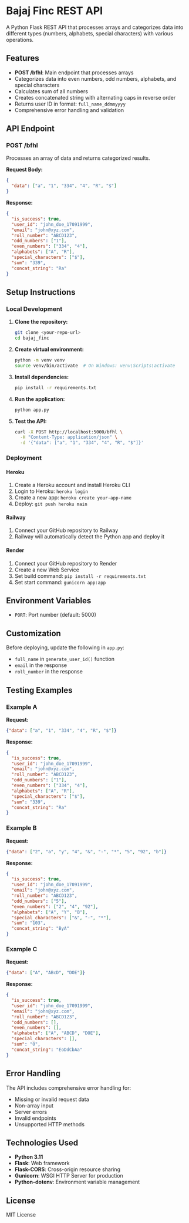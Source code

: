 # Bajaj Finc REST API

A Python Flask REST API that processes arrays and categorizes data into different types (numbers, alphabets, special characters) with various operations.

## Features

- **POST /bfhl**: Main endpoint that processes arrays
- Categorizes data into even numbers, odd numbers, alphabets, and special characters
- Calculates sum of all numbers
- Creates concatenated string with alternating caps in reverse order
- Returns user ID in format: `full_name_ddmmyyyy`
- Comprehensive error handling and validation

## API Endpoint

### POST /bfhl

Processes an array of data and returns categorized results.

**Request Body:**
```json
{
  "data": ["a", "1", "334", "4", "R", "$"]
}
```

**Response:**
```json
{
  "is_success": true,
  "user_id": "john_doe_17091999",
  "email": "john@xyz.com",
  "roll_number": "ABCD123",
  "odd_numbers": ["1"],
  "even_numbers": ["334", "4"],
  "alphabets": ["A", "R"],
  "special_characters": ["$"],
  "sum": "339",
  "concat_string": "Ra"
}
```

## Setup Instructions

### Local Development

1. **Clone the repository:**
   ```bash
   git clone <your-repo-url>
   cd bajaj_finc
   ```

2. **Create virtual environment:**
   ```bash
   python -m venv venv
   source venv/bin/activate  # On Windows: venv\Scripts\activate
   ```

3. **Install dependencies:**
   ```bash
   pip install -r requirements.txt
   ```

4. **Run the application:**
   ```bash
   python app.py
   ```

5. **Test the API:**
   ```bash
   curl -X POST http://localhost:5000/bfhl \
     -H "Content-Type: application/json" \
     -d '{"data": ["a", "1", "334", "4", "R", "$"]}'
   ```

### Deployment

#### Heroku
1. Create a Heroku account and install Heroku CLI
2. Login to Heroku: `heroku login`
3. Create a new app: `heroku create your-app-name`
4. Deploy: `git push heroku main`

#### Railway
1. Connect your GitHub repository to Railway
2. Railway will automatically detect the Python app and deploy it

#### Render
1. Connect your GitHub repository to Render
2. Create a new Web Service
3. Set build command: `pip install -r requirements.txt`
4. Set start command: `gunicorn app:app`

## Environment Variables

- `PORT`: Port number (default: 5000)

## Customization

Before deploying, update the following in `app.py`:
- `full_name` in `generate_user_id()` function
- `email` in the response
- `roll_number` in the response

## Testing Examples

### Example A
**Request:**
```json
{"data": ["a", "1", "334", "4", "R", "$"]}
```

**Response:**
```json
{
  "is_success": true,
  "user_id": "john_doe_17091999",
  "email": "john@xyz.com",
  "roll_number": "ABCD123",
  "odd_numbers": ["1"],
  "even_numbers": ["334", "4"],
  "alphabets": ["A", "R"],
  "special_characters": ["$"],
  "sum": "339",
  "concat_string": "Ra"
}
```

### Example B
**Request:**
```json
{"data": ["2", "a", "y", "4", "&", "-", "*", "5", "92", "b"]}
```

**Response:**
```json
{
  "is_success": true,
  "user_id": "john_doe_17091999",
  "email": "john@xyz.com",
  "roll_number": "ABCD123",
  "odd_numbers": ["5"],
  "even_numbers": ["2", "4", "92"],
  "alphabets": ["A", "Y", "B"],
  "special_characters": ["&", "-", "*"],
  "sum": "103",
  "concat_string": "ByA"
}
```

### Example C
**Request:**
```json
{"data": ["A", "ABcD", "DOE"]}
```

**Response:**
```json
{
  "is_success": true,
  "user_id": "john_doe_17091999",
  "email": "john@xyz.com",
  "roll_number": "ABCD123",
  "odd_numbers": [],
  "even_numbers": [],
  "alphabets": ["A", "ABCD", "DOE"],
  "special_characters": [],
  "sum": "0",
  "concat_string": "EoDdCbAa"
}
```

## Error Handling

The API includes comprehensive error handling for:
- Missing or invalid request data
- Non-array input
- Server errors
- Invalid endpoints
- Unsupported HTTP methods

## Technologies Used

- **Python 3.11**
- **Flask**: Web framework
- **Flask-CORS**: Cross-origin resource sharing
- **Gunicorn**: WSGI HTTP Server for production
- **Python-dotenv**: Environment variable management

## License

MIT License 